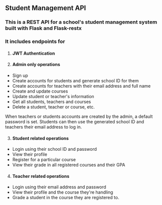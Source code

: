 ## Student Management API

### This is a REST API  for a school's student management system built with Flask and Flask-restx
### It includes endpoints for <br>


1. #### JWT Authentication

2. #### Admin only operations
<ul>
  <li> Sign up  </li>
  <li> Create accounts for students and generate school ID for them </li>
  <li> Create accounts for teachers with their email address and full name </li>
  <li> Create and update courses </li>
  <li> Update student or teacher's information </li>
  <li> Get all students, teachers and courses </li>
  <li> Delete a student, teacher or course, etc. </li>
</ul>

When teachers or students accounts are created by the admin, a default password is set. Students can then use the generated school ID and teachers their email address to log in.


3. #### Student related operations
<ul>
  <li> Login using their school ID and password  </li>
  <li> View their profile  </li>
  <li> Register for a particular course </li>
  <li> View their grade in all registered courses and their GPA </li>
</ul>

4. #### Teacher related operations
<ul>
  <li> Login using their email address and password </li>
  <li> View their profile and the course they're handling </li>
  <li> Grade a student in the course they are registered to. </li>
</ul>
